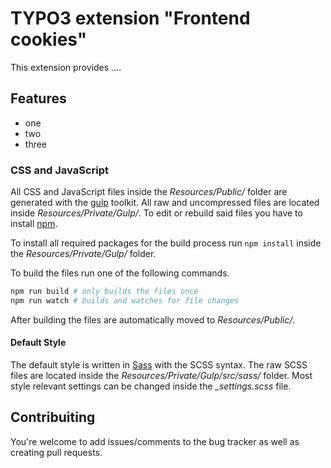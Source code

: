 # TYPO3 extension "Frontend cookies"

This extension provides ....

## Features

* one
* two
* three

### CSS and JavaScript
All CSS and JavaScript files inside the *Resources/Public/* folder are generated with the [gulp] toolkit. All raw and uncompressed files are located inside *Resources/Private/Gulp/*. To edit or rebuild said files you have to install [npm].

To install all required packages for the build process run `npm install` inside the *Resources/Private/Gulp/* folder.

To build the files run one of the following commands.

```bash
npm run build # only builds the files once
npm run watch # builds and watches for file changes
```

After building the files are automatically moved to *Resources/Public/*.

#### Default Style
The default style is written in [Sass] with the SCSS syntax. The raw SCSS files are located inside the *Resources/Private/Gulp/src/sass/* folder. Most style relevant settings can be changed inside the *_settings.scss* file.

[gulp]: https://gulpjs.com/
[npm]: https://www.npmjs.com/
[Sass]: https://sass-lang.com/

## Contribuiting

You're welcome to add issues/comments to the bug tracker as well as
creating pull requests.
